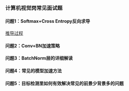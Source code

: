 ### 计算机视觉岗常见面试题
#### 问题1：Softmax+Cross Entropy反向求导
[推导过程](https://blog.csdn.net/jiajunlee/article/details/79665062)

#### 问题2：Conv+BN加速策略

#### 问题3：BatchNorm层的详细解读

#### 问题4：常见的模型加速方法

#### 问题5：目标检测里如何有效解决常见的前景少背景多的问题
